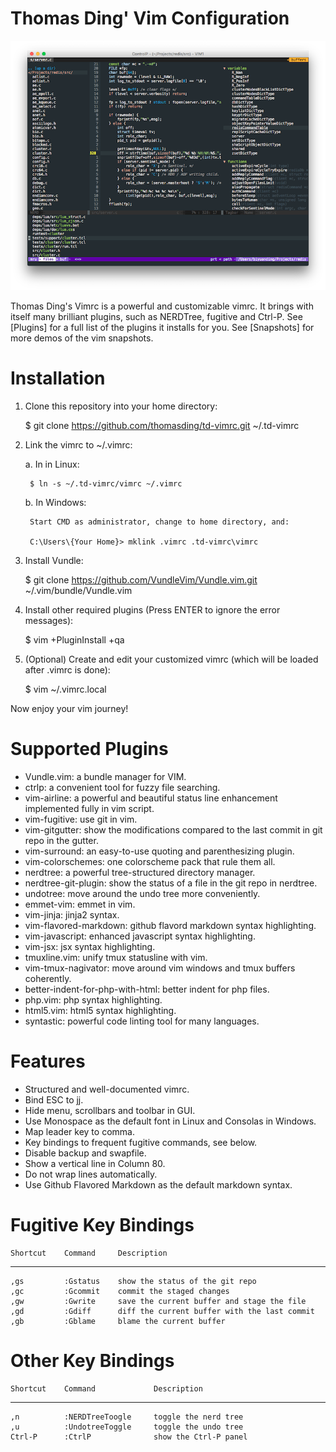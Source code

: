 Thomas Ding' Vim Configuration
=========================

![snapshot](snapshots/nerdtree-ctrlp.png)

Thomas Ding's Vimrc is a powerful and customizable vimrc. It brings with itself
many brilliant plugins, such as NERDTree, fugitive and Ctrl-P. See [Plugins] for
a full list of the plugins it installs for you. See [Snapshots] for more demos
of the vim snapshots.

Installation
==============

1. Clone this repository into your home directory:

    $ git clone https://github.com/thomasding/td-vimrc.git ~/.td-vimrc

2. Link the vimrc to ~/.vimrc:

    a. In in Linux:

        $ ln -s ~/.td-vimrc/vimrc ~/.vimrc

    b. In Windows:

        Start CMD as administrator, change to home directory, and:

        C:\Users\{Your Home}> mklink .vimrc .td-vimrc\vimrc

3. Install Vundle:

    $ git clone https://github.com/VundleVim/Vundle.vim.git ~/.vim/bundle/Vundle.vim

4. Install other required plugins (Press ENTER to ignore the error messages):

    $ vim +PluginInstall +qa

5. (Optional) Create and edit your customized vimrc (which will be loaded after .vimrc is done):


    $ vim ~/.vimrc.local

Now enjoy your vim journey!

Supported Plugins
=================

* Vundle.vim: a bundle manager for VIM.
* ctrlp: a convenient tool for fuzzy file searching.
* vim-airline: a powerful and beautiful status line enhancement implemented fully in vim script.
* vim-fugitive: use git in vim.
* vim-gitgutter: show the modifications compared to the last commit in git repo in the gutter.
* vim-surround: an easy-to-use quoting and parenthesizing plugin.
* vim-colorschemes: one colorscheme pack that rule them all.
* nerdtree: a powerful tree-structured directory manager.
* nerdtree-git-plugin: show the status of a file in the git repo in nerdtree.
* undotree: move around the undo tree more conveniently.
* emmet-vim: emmet in vim.
* vim-jinja: jinja2 syntax.
* vim-flavored-markdown: github flavord markdown syntax highlighting.
* vim-javascript: enhanced javascript syntax highlighting.
* vim-jsx: jsx syntax highlighting.
* tmuxline.vim: unify tmux statusline with vim.
* vim-tmux-nagivator: move around vim windows and tmux buffers coherently.
* better-indent-for-php-with-html: better indent for php files.
* php.vim: php syntax highlighting.
* html5.vim: html5 syntax highlighting.
* syntastic: powerful code linting tool for many languages.

Features
===========

* Structured and well-documented vimrc.
* Bind ESC to jj.
* Hide menu, scrollbars and toolbar in GUI.
* Use Monospace as the default font in Linux and Consolas in Windows.
* Map leader key to comma.
* Key bindings to frequent fugitive commands, see below.
* Disable backup and swapfile.
* Show a vertical line in Column 80.
* Do not wrap lines automatically.
* Use Github Flavored Markdown as the default markdown syntax.

Fugitive Key Bindings
======================

    Shortcut    Command     Description
  -------------------------------------------------
    ,gs         :Gstatus    show the status of the git repo
    ,gc         :Gcommit    commit the staged changes
    ,gw         :Gwrite     save the current buffer and stage the file
    ,gd         :Gdiff      diff the current buffer with the last commit
    ,gb         :Gblame     blame the current buffer

Other Key Bindings
=====================

    Shortcut    Command             Description
  ---------------------------------------------------------------
    ,n          :NERDTreeToogle     toggle the nerd tree
    ,u          :UndotreeToggle     toggle the undo tree
    Ctrl-P      :CtrlP              show the Ctrl-P panel
